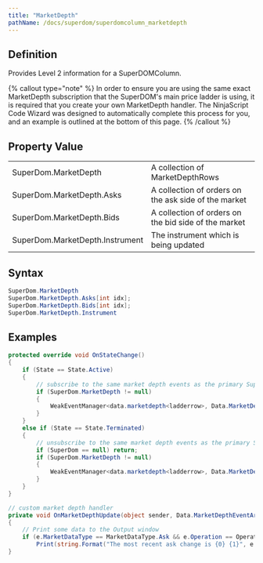 ```yaml
---
title: "MarketDepth"
pathName: /docs/superdom/superdomcolumn_marketdepth
---
```


## Definition

Provides Level 2 information for a SuperDOMColumn.

{% callout type="note" %}
In order to ensure you are using the same exact MarketDepth subscription that the SuperDOM's main price ladder is using, it is required that you create your own MarketDepth handler. The NinjaScript Code Wizard was designed to automatically complete this process for you, and an example is outlined at the bottom of this page.
{% /callout %}

## Property Value

|  |  |
| --- | --- |
| SuperDom.MarketDepth | A collection of MarketDepthRows |
| SuperDom.MarketDepth.Asks | A collection of orders on the ask side of the market |
| SuperDom.MarketDepth.Bids | A collection of orders on the bid side of the market |
| SuperDom.MarketDepth.Instrument | The instrument which is being updated |

## Syntax

```csharp
SuperDom.MarketDepth
SuperDom.MarketDepth.Asks[int idx];
SuperDom.MarketDepth.Bids[int idx];
SuperDom.MarketDepth.Instrument
```

## Examples

```csharp
protected override void OnStateChange()
{
    if (State == State.Active)
    {
        // subscribe to the same market depth events as the primary SuperDOM Price Ladder
        if (SuperDom.MarketDepth != null)
        {
            WeakEventManager<data.marketdepth<ladderrow>, Data.MarketDepthEventArgs>.AddHandler(SuperDom.MarketDepth, "Update", OnMarketDepthUpdate);
        }
    }
    else if (State == State.Terminated)
    {
        // unsubscribe to the same market depth events as the primary SuperDOM Price Ladder
        if (SuperDom == null) return;
        if (SuperDom.MarketDepth != null)
        {
            WeakEventManager<data.marketdepth<ladderrow>, Data.MarketDepthEventArgs>.RemoveHandler(SuperDom.MarketDepth, "Update", OnMarketDepthUpdate);
        }
    }
}

// custom market depth handler
private void OnMarketDepthUpdate(object sender, Data.MarketDepthEventArgs e)
{
    // Print some data to the Output window
    if (e.MarketDataType == MarketDataType.Ask && e.Operation == Operation.Update)
        Print(string.Format("The most recent ask change is {0} {1}", e.Price, e.Volume));
}
```

